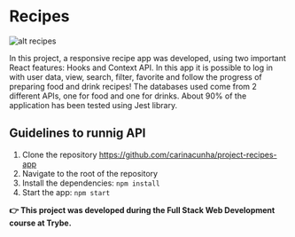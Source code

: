 # Recipes #
![alt recipes](screen.png "screen app")

In this project, a responsive recipe app was developed, using two important React features: Hooks and Context API. In this app it is possible to log in with user data, view, search, filter, favorite and follow the progress of preparing food and drink recipes! The databases used come from 2 different APIs, one for food and one for drinks. About 90% of the application has been tested using Jest library.

## Guidelines to runnig API ##
1. Clone the repository 
https://github.com/carinacunha/project-recipes-app
2. Navigate to the root of the repository
3. Install the dependencies: ```npm install```
4. Start the app: ```npm start```

**:point_right: This project was developed during the Full Stack Web Development course at Trybe.**
